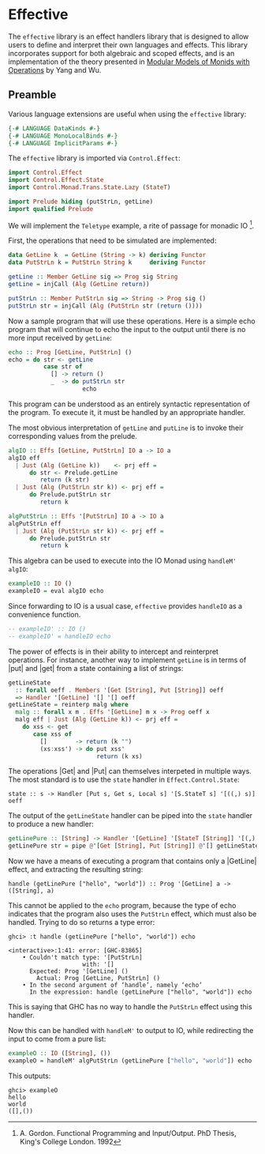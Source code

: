 # Effective

The `effective` library is an effect handlers library that is designed to allow
users to define and interpret their own languages and effects.
This library incorporates support for both algebraic and scoped effects,
and is an implementation of the theory presented in [Modular Models of
Monids with Operations](https://dl.acm.org/doi/10.1145/3607850) by Yang and Wu.

## Preamble

Various language extensions are useful when using the `effective` library:
```haskell
{-# LANGUAGE DataKinds #-}
{-# LANGUAGE MonoLocalBinds #-}
{-# LANGUAGE ImplicitParams #-}
```
The `effective` library is imported via `Control.Effect`:
```haskell
import Control.Effect
import Control.Effect.State
import Control.Monad.Trans.State.Lazy (StateT)

import Prelude hiding (putStrLn, getLine)
import qualified Prelude

```
We will implement the `Teletype` example, a rite of passage for monadic IO
[^Gordon1992].


First, the operations that need to be simulated are
implemented:
```haskell
data GetLine k  = GetLine (String -> k) deriving Functor
data PutStrLn k = PutStrLn String k     deriving Functor

getLine :: Member GetLine sig => Prog sig String
getLine = injCall (Alg (GetLine return))

putStrLn :: Member PutStrLn sig => String -> Prog sig ()
putStrLn str = injCall (Alg (PutStrLn str (return ())))
```

Now a sample program that will use these operations.
Here is a simple echo program that will continue
to echo the input to the output until there is no
more input received by `getLine`:
```haskell
echo :: Prog [GetLine, PutStrLn] ()
echo = do str <- getLine
          case str of
            [] -> return ()
            _  -> do putStrLn str
                     echo
```
This program can be understood as an entirely syntactic representation of the
program. To execute it, it must be handled by an appropriate handler.

The most obvious interpretation of `getLine` and `putLine` is to
invoke their corresponding values from the prelude.
```haskell
algIO :: Effs [GetLine, PutStrLn] IO a -> IO a
algIO eff
  | Just (Alg (GetLine k))    <- prj eff =
      do str <- Prelude.getLine
         return (k str)
  | Just (Alg (PutStrLn str k)) <- prj eff =
      do Prelude.putStrLn str
         return k

algPutStrLn :: Effs '[PutStrLn] IO a -> IO a
algPutStrLn eff
  | Just (Alg (PutStrLn str k)) <- prj eff =
      do Prelude.putStrLn str
         return k
```
This algebra can be used to execute into the IO Monad using `handleM' algIO`:

```haskell
exampleIO :: IO ()
exampleIO = eval algIO echo
```
Since forwarding to IO is a usual case, `effective` provides `handleIO`
as a convenience function.
```haskell
-- exampleIO' :: IO ()
-- exampleIO' = handleIO echo
```

The power of effects is in their ability to intercept and reinterpret operations.
For instance, another way to implement `getLine` is in terms of |put| and
|get| from a state containing a list of strings:
```haskell
getLineState
  :: forall oeff . Members '[Get [String], Put [String]] oeff 
  => Handler '[GetLine] '[] '[] oeff
getLineState = reinterp malg where
  malg :: forall x m . Effs '[GetLine] m x -> Prog oeff x
  malg eff | Just (Alg (GetLine k)) <- prj eff =
    do xss <- get
       case xss of
         []        -> return (k "")
         (xs:xss') -> do put xss'
                         return (k xs)
```

The operations |Get| and |Put| can themselves interpeted in multiple ways. The
most standard is to use the `state` handler in `Effect.Control.State`:
```
state :: s -> Handler [Put s, Get s, Local s] '[S.StateT s] '[((,) s)] oeff
```
The output of the `getLineState` handler can be piped into the `state` handler
to produce a new handler:

```haskell
getLinePure :: [String] -> Handler '[GetLine] '[StateT [String]] '[(,) [String]] oeff
getLinePure str = pipe @'[Get [String], Put [String]] @'[] getLineState (state str)
```
Now we have a means of executing a program that contains only a |GetLine| effect,
and extracting the resulting string:
```
handle (getLinePure ["hello", "world"]) :: Prog '[GetLine] a -> ([String], a)
```
This cannot be applied to the `echo` program, because the type of echo indicates
that the program also uses the `PutStrLn` effect, which must also be handled.
Trying to do so returns a type error:
```
ghci> :t handle (getLinePure ["hello", "world"]) echo

<interactive>:1:41: error: [GHC-83865]
    • Couldn't match type: '[PutStrLn]
                     with: '[]
      Expected: Prog '[GetLine] ()
        Actual: Prog [GetLine, PutStrLn] ()
    • In the second argument of ‘handle’, namely ‘echo’
      In the expression: handle (getLinePure ["hello", "world"]) echo
```
This is saying that GHC has no way to handle the `PutStrLn` effect
using this handler.

Now this can be handled with `handleM'` to output to IO, while redirecting the
input to come from a pure list:
```haskell
exampleO :: IO ([String], ())
exampleO = handleM' algPutStrLn (getLinePure ["hello", "world"]) echo
```
This outputs:
```
ghci> exampleO
hello
world
([],())
```

[^Gordon1992]: A. Gordon. Functional Programming and Input/Output. PhD Thesis, King's College London. 1992
